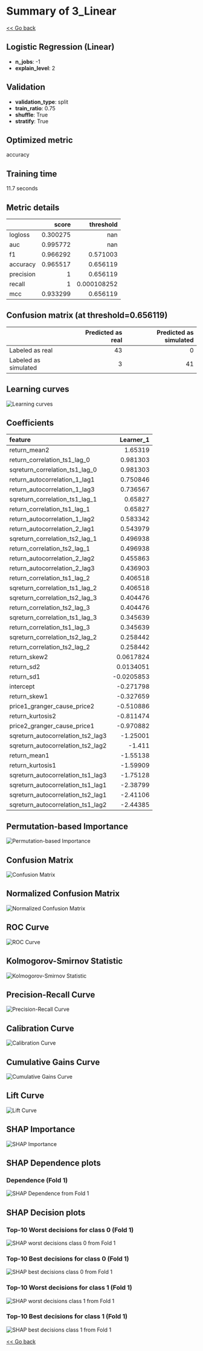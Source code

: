 # Summary of 3_Linear

[<< Go back](../README.md)


## Logistic Regression (Linear)
- **n_jobs**: -1
- **explain_level**: 2

## Validation
 - **validation_type**: split
 - **train_ratio**: 0.75
 - **shuffle**: True
 - **stratify**: True

## Optimized metric
accuracy

## Training time

11.7 seconds

## Metric details
|           |    score |     threshold |
|:----------|---------:|--------------:|
| logloss   | 0.300275 | nan           |
| auc       | 0.995772 | nan           |
| f1        | 0.966292 |   0.571003    |
| accuracy  | 0.965517 |   0.656119    |
| precision | 1        |   0.656119    |
| recall    | 1        |   0.000108252 |
| mcc       | 0.933299 |   0.656119    |


## Confusion matrix (at threshold=0.656119)
|                      |   Predicted as real |   Predicted as simulated |
|:---------------------|--------------------:|-------------------------:|
| Labeled as real      |                  43 |                        0 |
| Labeled as simulated |                   3 |                       41 |

## Learning curves
![Learning curves](learning_curves.png)

## Coefficients
| feature                           |   Learner_1 |
|:----------------------------------|------------:|
| return_mean2                      |   1.65319   |
| return_correlation_ts1_lag_0      |   0.981303  |
| sqreturn_correlation_ts1_lag_0    |   0.981303  |
| return_autocorrelation_1_lag1     |   0.750846  |
| return_autocorrelation_1_lag3     |   0.736567  |
| sqreturn_correlation_ts1_lag_1    |   0.65827   |
| return_correlation_ts1_lag_1      |   0.65827   |
| return_autocorrelation_1_lag2     |   0.583342  |
| return_autocorrelation_2_lag1     |   0.543979  |
| sqreturn_correlation_ts2_lag_1    |   0.496938  |
| return_correlation_ts2_lag_1      |   0.496938  |
| return_autocorrelation_2_lag2     |   0.455863  |
| return_autocorrelation_2_lag3     |   0.436903  |
| return_correlation_ts1_lag_2      |   0.406518  |
| sqreturn_correlation_ts1_lag_2    |   0.406518  |
| sqreturn_correlation_ts2_lag_3    |   0.404476  |
| return_correlation_ts2_lag_3      |   0.404476  |
| sqreturn_correlation_ts1_lag_3    |   0.345639  |
| return_correlation_ts1_lag_3      |   0.345639  |
| sqreturn_correlation_ts2_lag_2    |   0.258442  |
| return_correlation_ts2_lag_2      |   0.258442  |
| return_skew2                      |   0.0617824 |
| return_sd2                        |   0.0134051 |
| return_sd1                        |  -0.0205853 |
| intercept                         |  -0.271798  |
| return_skew1                      |  -0.327659  |
| price1_granger_cause_price2       |  -0.510886  |
| return_kurtosis2                  |  -0.811474  |
| price2_granger_cause_price1       |  -0.970882  |
| sqreturn_autocorrelation_ts2_lag3 |  -1.25001   |
| sqreturn_autocorrelation_ts2_lag2 |  -1.411     |
| return_mean1                      |  -1.55138   |
| return_kurtosis1                  |  -1.59909   |
| sqreturn_autocorrelation_ts1_lag3 |  -1.75128   |
| sqreturn_autocorrelation_ts1_lag1 |  -2.38799   |
| sqreturn_autocorrelation_ts2_lag1 |  -2.41106   |
| sqreturn_autocorrelation_ts1_lag2 |  -2.44385   |


## Permutation-based Importance
![Permutation-based Importance](permutation_importance.png)
## Confusion Matrix

![Confusion Matrix](confusion_matrix.png)


## Normalized Confusion Matrix

![Normalized Confusion Matrix](confusion_matrix_normalized.png)


## ROC Curve

![ROC Curve](roc_curve.png)


## Kolmogorov-Smirnov Statistic

![Kolmogorov-Smirnov Statistic](ks_statistic.png)


## Precision-Recall Curve

![Precision-Recall Curve](precision_recall_curve.png)


## Calibration Curve

![Calibration Curve](calibration_curve_curve.png)


## Cumulative Gains Curve

![Cumulative Gains Curve](cumulative_gains_curve.png)


## Lift Curve

![Lift Curve](lift_curve.png)



## SHAP Importance
![SHAP Importance](shap_importance.png)

## SHAP Dependence plots

### Dependence (Fold 1)
![SHAP Dependence from Fold 1](learner_fold_0_shap_dependence.png)

## SHAP Decision plots

### Top-10 Worst decisions for class 0 (Fold 1)
![SHAP worst decisions class 0 from Fold 1](learner_fold_0_shap_class_0_worst_decisions.png)
### Top-10 Best decisions for class 0 (Fold 1)
![SHAP best decisions class 0 from Fold 1](learner_fold_0_shap_class_0_best_decisions.png)
### Top-10 Worst decisions for class 1 (Fold 1)
![SHAP worst decisions class 1 from Fold 1](learner_fold_0_shap_class_1_worst_decisions.png)
### Top-10 Best decisions for class 1 (Fold 1)
![SHAP best decisions class 1 from Fold 1](learner_fold_0_shap_class_1_best_decisions.png)

[<< Go back](../README.md)
